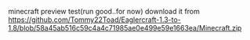 minecraft preview test(run good..for now) download it from https://github.com/Tommy22Toad/Eaglercraft-1.3-to-1.8/blob/58a45ab516c59c4a4c71985ae0e499e59e1663ea/Minecraft.zip
